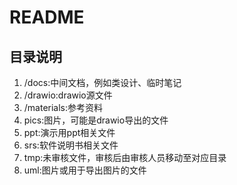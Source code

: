 # README

## 目录说明

1. /docs:中间文档，例如类设计、临时笔记
2. /drawio:drawio源文件
3. /materials:参考资料
4. pics:图片，可能是drawio导出的文件
5. ppt:演示用ppt相关文件
6. srs:软件说明书相关文件
7. tmp:未审核文件，审核后由审核人员移动至对应目录
8. uml:图片或用于导出图片的文件